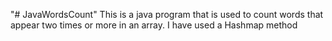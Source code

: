 "# JavaWordsCount" 
This is a java program that is used to count words that appear two times or more  in an array.
I have used a Hashmap method

